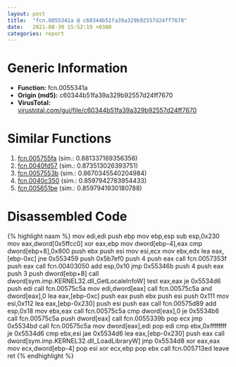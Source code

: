 ```yaml
---
layout: post
title:  "fcn.0055341a @ c60344b51fa39a329b92557d24ff7670"
date:   2021-08-30 15:52:19 +0300
categories: report
---
```


# Generic Information
- **Function:** fcn.0055341a
- **Origin (md5):** c60344b51fa39a329b92557d24ff7670
- **VirusTotal:** [virustotal.com/gui/file/c60344b51fa39a329b92557d24ff7670][virustotal_ref]



# Similar Functions

1. [fcn.005755fa][similar_1_ref] (sim.: 0.881337169356356)
2. [fcn.0040fd57][similar_2_ref] (sim.: 0.873513026393751)
3. [fcn.0057553b][similar_3_ref] (sim.: 0.8670345540204984)
4. [fcn.0040c350][similar_4_ref] (sim.: 0.8597942783954433)
5. [fcn.005651be][similar_5_ref] (sim.: 0.8597941930180788)


# Disassembled Code

{% highlight nasm %}
mov edi,edi
push ebp
mov ebp,esp
sub esp,0x230
mov eax,dword[0x5ffcc0]
xor eax,ebp
mov dword[ebp-4],eax
cmp dword[ebp+8],0x800
push ebx
push esi
mov esi,ecx
mov ebx,edx
lea eax,[ebp-0xc]
jne 0x553459
push 0x5b7ef0
push 4
push eax
call fcn.0057353f
push eax
call fcn.00403050
add esp,0x10
jmp 0x55346b
push 4
push eax
push 3
push dword[ebp+8]
call dword[sym.imp.KERNEL32.dll_GetLocaleInfoW]
test eax,eax
je 0x5534d6
push edi
call fcn.00575c5a
mov edi,dword[eax]
call fcn.00575c5a
and dword[eax],0
lea eax,[ebp-0xc]
push eax
push ebx
push esi
push 0x111
mov esi,0x112
lea eax,[ebp-0x230]
push esi
push eax
call fcn.00575d89
add esp,0x18
mov ebx,eax
call fcn.00575c5a
cmp dword[eax],0
je 0x5534b6
call fcn.00575c5a
push dword[eax]
call fcn.0055339b
pop ecx
jmp 0x5534bd
call fcn.00575c5a
mov dword[eax],edi
pop edi
cmp ebx,0xffffffff
je 0x5534d6
cmp ebx,esi
jae 0x5534d6
lea eax,[ebp-0x230]
push eax
call dword[sym.imp.KERNEL32.dll_LoadLibraryW]
jmp 0x5534d8
xor eax,eax
mov ecx,dword[ebp-4]
pop esi
xor ecx,ebp
pop ebx
call fcn.005713ed
leave 
ret 
{% endhighlight %}


[similar_1_ref]: /report/fcn.005755fa@c60344b51fa39a329b92557d24ff7670
[similar_2_ref]: /report/fcn.0040fd57@7b00dd8f2abf54a73bfb09681334ff78
[similar_3_ref]: /report/fcn.0057553b@c60344b51fa39a329b92557d24ff7670
[similar_4_ref]: /report/fcn.0040c350@9c2b894b84f59672d8be2e984066f76f
[similar_5_ref]: /report/fcn.005651be@9c2b894b84f59672d8be2e984066f76f
[virustotal_ref]: https://www.virustotal.com/gui/file/c60344b51fa39a329b92557d24ff7670
